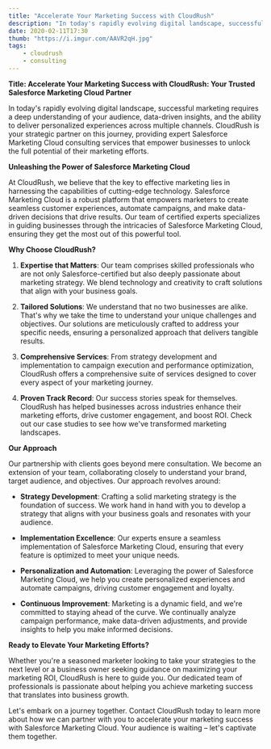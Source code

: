 ```yaml
---
title: "Accelerate Your Marketing Success with CloudRush"
description: "In today's rapidly evolving digital landscape, successful marketing requires a deep understanding"
date: 2020-02-11T17:30
thumb: "https://i.imgur.com/AAVR2qH.jpg"
tags: 
    - cloudrush
    - consulting
---
```

**Title: Accelerate Your Marketing Success with CloudRush: Your Trusted Salesforce Marketing Cloud Partner**

In today's rapidly evolving digital landscape, successful marketing requires a deep understanding of your audience, data-driven insights, and the ability to deliver personalized experiences across multiple channels. CloudRush is your strategic partner on this journey, providing expert Salesforce Marketing Cloud consulting services that empower businesses to unlock the full potential of their marketing efforts.

**Unleashing the Power of Salesforce Marketing Cloud**

At CloudRush, we believe that the key to effective marketing lies in harnessing the capabilities of cutting-edge technology. Salesforce Marketing Cloud is a robust platform that empowers marketers to create seamless customer experiences, automate campaigns, and make data-driven decisions that drive results. Our team of certified experts specializes in guiding businesses through the intricacies of Salesforce Marketing Cloud, ensuring they get the most out of this powerful tool.

**Why Choose CloudRush?**

1. **Expertise that Matters**: Our team comprises skilled professionals who are not only Salesforce-certified but also deeply passionate about marketing strategy. We blend technology and creativity to craft solutions that align with your business goals.

2. **Tailored Solutions**: We understand that no two businesses are alike. That's why we take the time to understand your unique challenges and objectives. Our solutions are meticulously crafted to address your specific needs, ensuring a personalized approach that delivers tangible results.

3. **Comprehensive Services**: From strategy development and implementation to campaign execution and performance optimization, CloudRush offers a comprehensive suite of services designed to cover every aspect of your marketing journey.

4. **Proven Track Record**: Our success stories speak for themselves. CloudRush has helped businesses across industries enhance their marketing efforts, drive customer engagement, and boost ROI. Check out our case studies to see how we've transformed marketing landscapes.

**Our Approach**

Our partnership with clients goes beyond mere consultation. We become an extension of your team, collaborating closely to understand your brand, target audience, and objectives. Our approach revolves around:

- **Strategy Development**: Crafting a solid marketing strategy is the foundation of success. We work hand in hand with you to develop a strategy that aligns with your business goals and resonates with your audience.

- **Implementation Excellence**: Our experts ensure a seamless implementation of Salesforce Marketing Cloud, ensuring that every feature is optimized to meet your unique needs.

- **Personalization and Automation**: Leveraging the power of Salesforce Marketing Cloud, we help you create personalized experiences and automate campaigns, driving customer engagement and loyalty.

- **Continuous Improvement**: Marketing is a dynamic field, and we're committed to staying ahead of the curve. We continually analyze campaign performance, make data-driven adjustments, and provide insights to help you make informed decisions.

**Ready to Elevate Your Marketing Efforts?**

Whether you're a seasoned marketer looking to take your strategies to the next level or a business owner seeking guidance on maximizing your marketing ROI, CloudRush is here to guide you. Our dedicated team of professionals is passionate about helping you achieve marketing success that translates into business growth.

Let's embark on a journey together. Contact CloudRush today to learn more about how we can partner with you to accelerate your marketing success with Salesforce Marketing Cloud. Your audience is waiting – let's captivate them together.